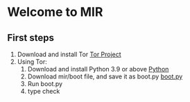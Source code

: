 # Welcome to MIR

## First steps

1. Download and install Tor
   [Tor Project](https://www.torproject.org/download/)
2. Using Tor:
   1. Download and install Python 3.9 or above
      [Python](https://www.python.org/downloads/)
   2. Download mir/boot file, and save it as boot.py
      [boot.py](https://raw.githubusercontent.com/alexis-dom/mir/main/boot)
   3. Run boot.py
   4. type check
